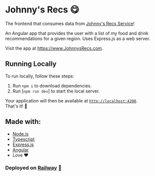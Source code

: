 # Johnny's Recs 😋

The frontend that consumes data from [Johnny's Recs Service](https://github.com/Johnnyboy7781/johnnys-recs-service)!

An Angular app that provides the user with a list of my food and drink recommendations for a given region. Uses Express.js as a web server.

Visit the app at https://www.JohnnysRecs.com.

## Running Locally

To run locally, follow these steps:

1. Run `npm i` to download dependencies.
2. Run [```npm run dev```] to start the local server.

Your application will then be available at [`http://localhost:4200`](http://localhost:4200).  
That's it! 🎉

## Made with:

-   [Node.js](https://nodejs.org/en)
-   [Typescript](https://www.typescriptlang.org/)
-   [Express.js](https://expressjs.com/)
-   [Angular](https://angular.dev/)
-   Love ❤️

### Deployed on [Railway](https://railway.app/) 🚅
